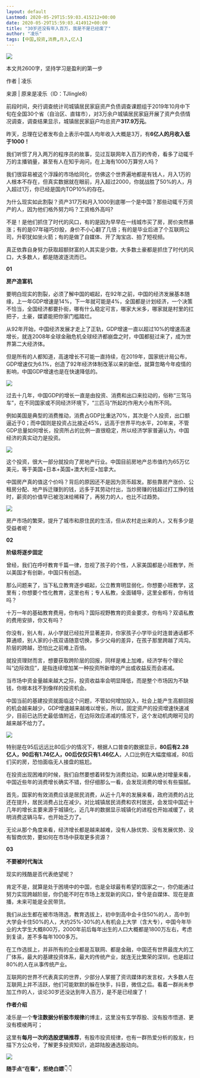 ```yaml
---
layout: default
Lastmod: 2020-05-29T15:59:03.415212+00:00
date: 2020-05-29T15:59:03.414912+00:00
title: "30岁还没有年入百万，我是不是已经废了"
author: "凌乐"
tags: [中国,投资,消费,月入,亿人]
---
```


  

**![](https://images.weserv.nl/?url=https%3A//mmbiz.qpic.cn/mmbiz_gif/bPIib6DnWUA9cWoUMkAzdjoLnTCXh9SgnCBvx6bPEXjVrm4MKI54icvicxzIRFAH65ex4xUvROcJYZWhVkIQxy8mg/640%3Fwx_fmt%3Dgif)**  

本文共2600字，坚持学习是盈利的第一步  

作者 | 凌乐

来源 | 原来是凌乐（ID：TJlingle8）

前段时间，央行调查统计司城镇居民家庭资产负债调查课题组于2019年10月中下旬在全国30个省（自治区、直辖市），对3万余户城镇居民家庭开展了资产负债情况调查，调查结果显示，城镇居民家庭户均总资产**317.9万元**。  

昨天，总理在记者发布会上表示中国人均年收入大概是3万，有**6亿人的月收入低于1000！**

我们听惯了月入两万的程序员的故事，见过互联网年入百万的传奇，看多了动辄千万的主播销量，甚至有人在知乎询问，在上海有1000万算穷人吗？

我们很容易被这个浮躁的市场给同化，仿佛这个世界遍地都是有钱人，月入1万的人根本不存在，但真实数据就在眼前，月入超过2000，你就战胜了50%的人，月入超过1万，你已经是国内TOP10%的存在。

为什么现实如此割裂？资产317万和月入1000到底哪一个是中国？那些动辄千万资产的人，因为他们格外努力吗？工资格外高吗?

不是！是他们抓住了时代的风口，有的是因为早早在一线城市买了房，房价突然暴涨；有的是07年碰巧炒股，身价不小心翻了几倍；有的是毕业后进了个互联网公司，升职犹如坐火箭；有的是做了自媒体、开了淘宝店、拍了短视频。

真正依靠自身努力获取超额财富的人其实是少数，大多数土豪都是抓住了时代的风口，大多数人，都是随波逐流而已。

  

**01**

**房产造富机**

要明白现实的割裂，必须了解中国的崛起，在92年之前，中国的经济发展基本随缘，上一年GDP增速是14%，下一年就可能是4%，全国都是计划经济，一个决策不恰当，全国经济都要扑街，哪有什么稳定可言，哪家大米多，哪家就是村里的扛把子，土豪，媒婆能把你家门槛踏烂。

从92年开始，中国经济发展才走上了正轨，GDP增速一直以超过10%的增速高速增长，就连2008年全球金融危机全球经济都崩盘之时，中国都挺过来了，成为世界第二大经济体。

但是所有的人都知道，高速增长不可能一直持续，在2019年，国家统计局公布，GDP增速仅为6.1%，创造了92年经济体制改革以来的新低，就算忽略今年疫情的影响，中国GDP增速也是在快速降低的。  

![](https://images.weserv.nl/?url=https%3A//mmbiz.qpic.cn/mmbiz_png/bPIib6DnWUAicDyGhxLE672ZIOKPYjOa89Tk4UMSicMHG9t5nnDuL90ct1rCRd0lz2YrmoDeDjCGJDpIqQ7YI7fCg/640%3Fwx_fmt%3Dpng)

过去十几年，中国GDP的增长一直是由投资、消费和出口来拉动的，俗称“三驾马车”，在不同国家或不同经济环境下，“三匹马”所起的作用大小有所不同。

例如美国是典型的消费推动，消费占GDP比重达70%，其次是个人投资，出口额逼近于0；而中国则是投资占比接近45%，远高于世界平均水平，20年来，不管GDP总量如何增长，投资所占的比例一直很稳定，所以经济学家普遍认为，中国经济的真实动力是投资。

![](https://images.weserv.nl/?url=https%3A//mmbiz.qpic.cn/mmbiz_png/bPIib6DnWUAicDyGhxLE672ZIOKPYjOa8918CvgViaNvGk9Cx8Riacr4BKPibNqKeWVuiaIXnOTM8OdfrxW4Y0hnkf7g/640%3Fwx_fmt%3Dpng)

这个投资，很大一部分就投向了房地产行业。中国目前房地产总市值约为65万亿美元，等于美国+日本+英国+澳大利亚+加拿大。

中国房产真的值这个价吗？背后的原因还不是因为货币超发。那些靠房产涨价、公租房分配、地产拆迁赚到的钱，远多于其劳动付出，当炒房赚的钱超过打工挣的钱时，薪资的价值早已被泡沫给稀释了，再努力的人，也比不过趋势。

![](https://images.weserv.nl/?url=https%3A//mmbiz.qpic.cn/mmbiz_png/bPIib6DnWUA9SGXKIvazDz5mhS79QoruBPlwu7z8jOjh3Ch8U9WoeQic5YmicoOgvTRqUiauUQAebB0KlCAibOICKow/640%3Fwx_fmt%3Dpng)

房产市场的繁荣，提升了城市和原住民的生活，但从农村走出来的人，又有多少是受益者呢？

  

**02**

**阶级将逐步固定**

曾经，我们在呼吁教育千篇一律，忽视了孩子的个性，人家美国都是小班教学，所以美国才有创新，中国只有创造。

那么问题来了，当下私立教育逐步崛起，公立教育明显弱化，你想要小班教学，这里有；你想要个性化教育，这里也有；专人私教，全面辅导，这里全都有，你有钱吗？  

十万一年的基础教育费用，你有吗？国际视野教育的资金要求，你有吗？双语私教的费用安排，你又有吗？  

你没有，别人有，从小学就已经拉开显著差异，你家孩子小学毕业时连普通话都不算通顺，别人家的小孩双语随意切换，多少父母的差异，在孩子那里跨越了鸿沟。阶层的跨越，恐怕比之前难上百倍。

就投资理财而言，想要获取跨阶层的回报，同样是难上加难，经济学有个理论叫“边际效应”，是指连续增加某一种投资所新增的产出或收益反而会递减。

当市场中资金量越来越大之际，投资收益率会明显降低，而是整个市场因为不缺钱，你根本找不到像样的投资机会。

中国当前的基建投资就面临这个问题，不管如何增加投入，社会上能产生高额回报的机会越来越少，GDP增速越来越难以增长，所以，固定资产的投资增速快速减少，目前已达历史最低值附近，在边际效应递减的情况下，这个发动机肉眼可见的越来越不给力了。

![](https://images.weserv.nl/?url=https%3A//mmbiz.qpic.cn/mmbiz_png/bPIib6DnWUAicDyGhxLE672ZIOKPYjOa895oqkHvEysddI7G7mBZbItR99uxo1STJqdNPl1ib4iaSJaEBGNZGGgIJg/640%3Fwx_fmt%3Dpng)

特别是在95后远远比80后少的情况下，根据人口普查的数据显示，**80后有2.28亿人，90后有1.74亿人，00后仅仅只有1.46亿人**，人口比例在大幅度缩减，80后们买的房，恐怕面临无人接盘的尴尬。

在投资出现困难的时候，我们自然要想着转型为消费拉动，如果从绝对增量来看，中国近些年的消费增长确实不错，但仔细那么一看，会发现消费的增长有些猫腻。

首先，国家的有效消费应该是居民消费，从近十几年的发展来看，政府消费的占比还在提升，居民消费占比在减少。对比城镇居民消费和农村居民，会发现中国近十几年的增长主要来源于城镇化，近几年的数据显示城镇化的进程也开始减缓了，说明消费这辆马车，也开始乏力了。

无论从那个角度来看，经济增长都是越来越难，没有人脉优势、没有发展优势、没有智商优势，要如何在市场中获取更多资源？  

  

**03**

**不要被时代淘汰**

现实的残酷是否代表绝望呢？

肯定不是，就算是处于困境中的中国，也是全球最有希望的国家之一，你仍能通过努力实现跨越阶层，你仍能不时在市场上发现新的风口，曾今是自媒体、现在是直播，未来可能是全民带货。

我们从出生都在被市场筛选，教育选拔上，初中到高中会卡住50%的人，高中到大学会卡住50%的人，大约25%-30%的人有机会上大学（含大专），中国今年毕业的大学生大概800万，2000年前后每年出生的人口大概都是1800万左右，考虑到复读，差不多每年1000多万。

在工作选拔上，并非所有的企业都是互联网、都是金融，中国还有世界最庞大的工厂体系，最大的基建投资体系，最大的传统产业，就连无比繁荣的深圳，也是超过80%的人在从事传统产业。

互联网的世界不代表真实的世界，少部分人掌握了资讯媒体的发言权，大多数人在互联网上并不活跃，他们可能默默的躲在快手，抖音，微信之后。看着一群尚未参加工作的人，谈论30岁还没达到年入百万，是不是已经废了！

  

**作者介绍**  

凌乐是一个**专注数据分析股市规律**的博主，这里没有玄学荐股、没有股市悟道、更没有模棱两可；

这里有**每月一次的选股逻辑推荐**，有股市投资规律，也有一群热爱分析的股友，扫描下方公众号，了解更多投资知识，追踪陆股通选股动向。

![](https://images.weserv.nl/?url=https%3A//mmbiz.qpic.cn/mmbiz_jpg/bPIib6DnWUAicSKQsV2DpbowYtkibKZH7w6dzHHwjdPJUqziaSmHibGFNk8wpQIIvwRRbZfXZiaM1b6ZeoEicuqmiaOzKg/640%3Fwx_fmt%3Djpeg)

**随手点“在看”，拒绝白嫖**👇👇

